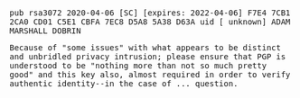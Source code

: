 <samp>
pub rsa3072 2020-04-06 [SC] [expires: 2022-04-06]
F7E4 7CB1 2CA0 CD01 C5E1 CBFA 7EC8 D5A8 5A38 D63A
uid [ unknown] ADAM MARSHALL DOBRIN <adam at ermcc orp.com>

Because of "some issues" with what appears to be distinct
and unbridled privacy intrusion; please ensure that PGP
is understood to be "nothing more than not so much pretty
good" and this key also, almost required in order to
verify authentic identity--in the case of ... question.
</samp>


